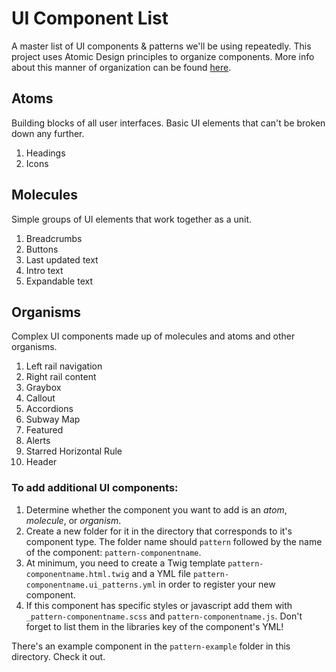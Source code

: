 # UI Component List
A master list of UI components & patterns we'll be using repeatedly. This project uses Atomic Design principles
to organize components. More info about this manner of organization can be found [here](http://atomicdesign.bradfrost.com/chapter-2/).


## Atoms
Building blocks of all user interfaces. Basic UI elements that can't be broken down any further.
1. Headings
2. Icons

## Molecules
Simple groups of UI elements that work together as a unit.
1. Breadcrumbs
2. Buttons
3. Last updated text
4. Intro text
5. Expandable text

## Organisms
Complex UI components made up of molecules and atoms and other organisms.
1. Left rail navigation
2. Right rail content
3. Graybox
4. Callout
4. Accordions
5. Subway Map
6. Featured
7. Alerts
8. Starred Horizontal Rule
9. Header


### To add additional UI components:

1. Determine whether the component you want to add is an *atom*, *molecule*, or *organism*.
2. Create a new folder for it in the directory that corresponds to it's component type. The folder name should `pattern` followed by the name of the component:
`pattern-componentname`.
3. At minimum, you need to create a Twig template `pattern-componentname.html.twig` and a YML file `pattern-componentname.ui_patterns.yml` in order to register
your new component.
4. If this component has specific styles or javascript add them with `_pattern-componentname.scss` and `pattern-componentname.js`. Don't forget to list them in the
libraries key of the component's YML!

There's an example component in the `pattern-example` folder in this directory. Check it out.



